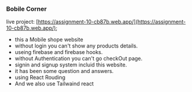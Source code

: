 ### Bobile Corner

live project: [https://assignment-10-cb87b.web.app/](https://assignment-10-cb87b.web.app/);
* this a Mobile shope website
* without login you can't show any products details. 
* useing firebase and firebase hooks.
* without Authentication you can't go checkOut page.
* signin  and   signup system incluid this website.
* it has been some question and answers.
* using React Rouding
* And we also use Tailwaind react